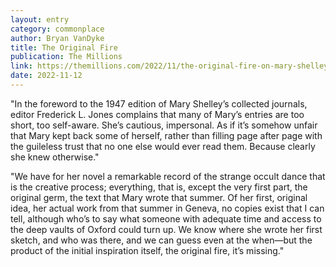```yaml
---
layout: entry
category: commonplace
author: Bryan VanDyke
title: The Original Fire
publication: The Millions
link: https://themillions.com/2022/11/the-original-fire-on-mary-shelley-and-creativity.html
date: 2022-11-12
---
```


"In the foreword to the 1947 edition of Mary Shelley’s collected journals, editor Frederick L. Jones complains that many of Mary’s entries are too short, too self-aware. She’s cautious, impersonal. As if it’s somehow unfair that Mary kept back some of herself, rather than filling page after page with the guileless trust that no one else would ever read them. Because clearly she knew otherwise."

"We have for her novel a remarkable record of the strange occult dance that is the creative process; everything, that is, except the very first part, the original germ, the text that Mary wrote that summer. Of her first, original idea, her actual work from that summer in Geneva, no copies exist that I can tell, although who’s to say what someone with adequate time and access to the deep vaults of Oxford could turn up. We know where she wrote her first sketch, and who was there, and we can guess even at the when—but the product of the initial inspiration itself, the original fire, it’s missing."
